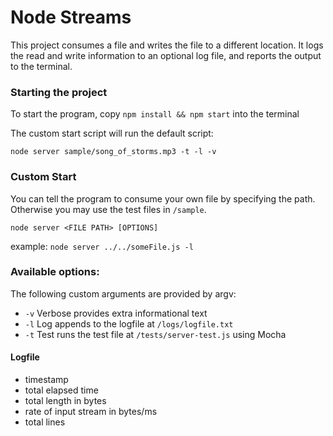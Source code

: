 # Node Streams
This project consumes a file and writes the file to a different location. It logs the read and write information to an optional log file, and reports the output to the terminal.

### Starting the project
To start the program, copy `npm install && npm start` into the terminal

The custom start script will run the default script:

`node server sample/song_of_storms.mp3 -t -l -v`

<!-- insert image -->

### Custom Start
You can tell the program to consume your own file by specifying the path. Otherwise you may use the test files in `/sample`.

`node server <FILE PATH> [OPTIONS]`

example: `node server ../../someFile.js -l`

### Available options:
The following custom arguments are provided by argv:
- `-v` Verbose provides extra informational text
- `-l` Log appends to the logfile at `/logs/logfile.txt`
- `-t` Test runs the test file at `/tests/server-test.js` using Mocha

#### Logfile
- timestamp
- total elapsed time
- total length in bytes
- rate of input stream in bytes/ms
- total lines
